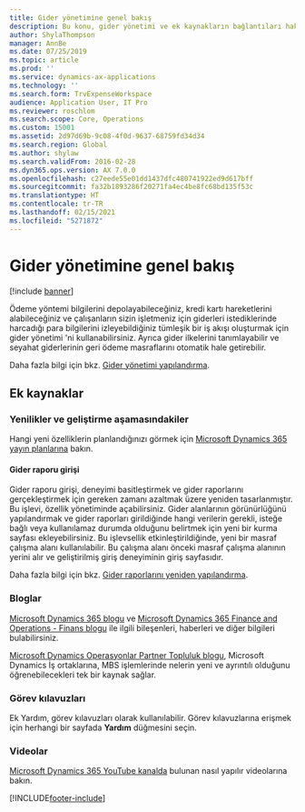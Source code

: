```yaml
---
title: Gider yönetimine genel bakış
description: Bu konu, gider yönetimi ve ek kaynakların bağlantıları hakkında genel bilgiler sağlar. Ödeme yöntemi bilgilerini depolayabileceğiniz, kredi kartı hareketlerini alabileceğiniz ve çalışanların sizin işletmeniz için giderleri istediklerinde harcadığı para bilgilerini izleyebildiğiniz tümleşik bir iş akışı oluşturmak için gider yönetimi 'ni kullanabilirsiniz.
author: ShylaThompson
manager: AnnBe
ms.date: 07/25/2019
ms.topic: article
ms.prod: ''
ms.service: dynamics-ax-applications
ms.technology: ''
ms.search.form: TrvExpenseWorkspace
audience: Application User, IT Pro
ms.reviewer: roschlom
ms.search.scope: Core, Operations
ms.custom: 15001
ms.assetid: 2d97d69b-9c08-4f0d-9637-68759fd34d34
ms.search.region: Global
ms.author: shylaw
ms.search.validFrom: 2016-02-28
ms.dyn365.ops.version: AX 7.0.0
ms.openlocfilehash: c27eede55e01dd1437dfc480741922ed9d617bff
ms.sourcegitcommit: fa32b1893286f20271fa4ec4be8fc68bd135f53c
ms.translationtype: HT
ms.contentlocale: tr-TR
ms.lasthandoff: 02/15/2021
ms.locfileid: "5271872"
---
```

# <a name="expense-management-overview"></a>Gider yönetimine genel bakış

[!include [banner](../includes/banner.md)]

Ödeme yöntemi bilgilerini depolayabileceğiniz, kredi kartı hareketlerini alabileceğiniz ve çalışanların sizin işletmeniz için giderleri istediklerinde harcadığı para bilgilerini izleyebildiğiniz tümleşik bir iş akışı oluşturmak için gider yönetimi 'ni kullanabilirsiniz. Ayrıca gider ilkelerini tanımlayabilir ve seyahat giderlerinin geri ödeme masraflarını otomatik hale getirebilir.

Daha fazla bilgi için bkz. [Gider yönetimi yapılandırma](plan-expense-management.md).

## <a name="additional-resources"></a>Ek kaynaklar

### <a name="whats-new-and-in-development"></a>Yenilikler ve geliştirme aşamasındakiler

Hangi yeni özelliklerin planlandığınızı görmek için [Microsoft Dynamics 365 yayın planlarına](https://go.microsoft.com/fwlink/?linkid=2010158) bakın.

#### <a name="expense-report-entry"></a>Gider raporu girişi

Gider raporu girişi, deneyimi basitleştirmek ve gider raporlarını gerçekleştirmek için gereken zamanı azaltmak üzere yeniden tasarlanmıştır. Bu işlevi, özellik yönetiminde açabilirsiniz. Gider alanlarının görünürlüğünü yapılandırmak ve gider raporları girildiğinde hangi verilerin gerekli, isteğe bağlı veya kullanılamaz durumda olduğunu belirtmek için yeni bir kurma sayfası ekleyebilirsiniz. Bu işlevsellik etkinleştirildiğinde, yeni bir masraf çalışma alanı kullanılabilir. Bu çalışma alanı önceki masraf çalışma alanının yerini alır ve geliştirilmiş giriş deneyiminin giriş sayfasıdır.

Daha fazla bilgi için bkz. [Gider raporlarını yeniden yapılandırma](ExpenseWorkspaceNew.md).

### <a name="blogs"></a>Bloglar

[Microsoft Dynamics 365 blogu](https://community.dynamics.com/b/msftdynamicsblog?c=Enterprise) ve [Microsoft Dynamics 365 Finance and Operations - Finans blogu](https://community.dynamics.com/365/financeandoperations/b/financials) ile ilgili bileşenleri, haberleri ve diğer bilgileri bulabilirsiniz.

[Microsoft Dynamics Operasyonlar Partner Topluluk blogu](https://community.dynamics.com/partner/b/operationspartnercommunityblog), Microsoft Dynamics İş ortaklarına, MBS işlemlerinde nelerin yeni ve ayrıntılı olduğunu öğrenebilecekleri tek bir kaynak sağlar.

### <a name="task-guides"></a>Görev kılavuzları

Ek Yardım, görev kılavuzları olarak kullanılabilir. Görev kılavuzlarına erişmek için herhangi bir sayfada **Yardım** düğmesini seçin.

### <a name="videos"></a>Videolar

[Microsoft Dynamics 365 YouTube kanalda](https://www.youtube.com/channel/UCJGCg4rB3QSs8y_1FquelBQ) bulunan nasıl yapılır videolarına bakın.


[!INCLUDE[footer-include](../includes/footer-banner.md)]